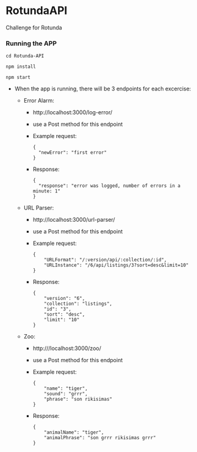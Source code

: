 # RotundaAPI
Challenge for Rotunda

### Running the APP 

    cd Rotunda-API 

    npm install

    npm start

* When the app is running, there will be 3 endpoints for each excercise:

    * Error Alarm:        

        * http://localhost:3000/log-error/
        
        * use a Post method for this endpoint
                
        * Example request:
            ```
            {
              "newError": "first error"
            }
            ```
        * Response: 
            ```
            {
              "response": "error was logged, number of errors in a minute: 1"
            }
            ```

    * URL Parser:

        * http://localhost:3000/url-parser/
    
        * use a Post method for this endpoint
        
        * Example request:
            ```
            {
                "URLFormat": "/:version/api/:collection/:id",
                "URLInstance": "/6/api/listings/3?sort=desc&limit=10"
            }
            ```
        * Response: 
            ```
            {
                "version": "6",
                "collection": "listings",
                "id": "3",
                "sort": "desc",
                "limit": "10"
            }
            ```

        
    * Zoo:        

        * http:///localhost:3000/zoo/
        
        * use a Post method for this endpoint
                
        * Example request:
            ```
            {
                "name": "tiger",
                "sound": "grrr",
                "phrase": "son rikisimas"
            }
            ```
        * Response: 
            ```
            {
                "animalName": "tiger",
                "animalPhrase": "son grrr rikisimas grrr"
            }
            ```
